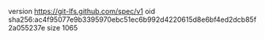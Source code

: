 version https://git-lfs.github.com/spec/v1
oid sha256:ac4f95077e9b3395970ebc51ec6b992d4220615d8e6bf4ed2dcb85f2a055237e
size 1065

